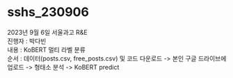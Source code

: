 # sshs_230906


2023년 9월 6일 서울과고 R&E   
진행자 : 박다빈  
내용 : KoBERT 멀티 라벨 분류  
순서 : 데이터(posts.csv, free_posts.csv) 및 코드 다운로드 -> 본인 구글 드라이브에 업로드 -> 형태소 분석 -> KoBERT predict
